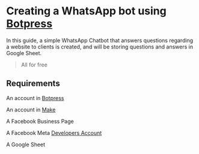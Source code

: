 # Creating a WhatsApp bot using [Botpress](https://botpress.com/)

In this guide, a simple WhatsApp Chatbot that answers questions regarding a website to clients is created, and will be storing questions and answers in Google Sheet.

> All for free

## Requirements

An account in [Botpress](https://botpress.com/)

An account in [Make](https://www.make.com/en)

A Facebook Business Page

A Facebook Meta [Developers Account](https://developers.facebook.com/)

A Google Sheet